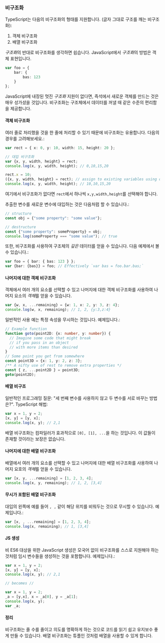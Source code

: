 ### 비구조화

TypeScript는 다음의 비구조화의 형태를 지원합니다. (글자 그대로 구조를 깨는 비구조화):

1. 객체 비구조화
1. 배열 비구조화

*구조화*의 반대로 비구조화를 생각하면 쉽습니다. JavaScript에서 *구조화*의 방법은 객체 표현입니다.

```ts
var foo = {
    bar: {
        bas: 123
    }
};
```
JavaScript에 내장된 멋진 *구조화* 지원이 없다면, 즉석에서 새로운 객체를 만드는 것은 매우 성가셨을 것입니다. 비구조화는 구조체에서 데이터를 꺼낼 때 같은 수준의 편리함을 제공합니다. 

#### 객체 비구조화
여러 줄로 처리했을 것을 한 줄에 처리할 수 있기 때문에 비구조화는 유용합니다. 다음의 경우를 고려해보세요.:

```ts
var rect = { x: 0, y: 10, width: 15, height: 20 };

// 대입 비구조화
var {x, y, width, height} = rect;
console.log(x, y, width, height); // 0,10,15,20

rect.x = 10;
({x, y, width, height} = rect); // assign to existing variables using outer parentheses
console.log(x, y, width, height); // 10,10,15,20
```
여기에서 비구조화가 없다면 `rect`에서 하나씩 `x,y,width,height`를 선택해야 합니다.

추출한 변수를 새로운 변수에 대입하는 것은 다음처럼 할 수 있습니다.: 

```ts
// structure
const obj = {"some property": "some value"};

// destructure
const {"some property": someProperty} = obj;
console.log(someProperty === "some value"); // true
```

또한, 비구조화를 사용하여 구조체의 *깊은* 데이터를 얻을 수 있습니다. 다음 예제에서 볼 수 있습니다.:

```ts
var foo = { bar: { bas: 123 } };
var {bar: {bas}} = foo; // Effectively `var bas = foo.bar.bas;`
```

#### 나머지에 대한 객체 비구조화
객체에서 여러 개의 요소를 선택할 수 있고 나머지에 대한 객체 비구조화를 사용하여 나머지 요소의 *객체*를 얻을 수 있습니다.

```ts
var {w, x, ...remaining} = {w: 1, x: 2, y: 3, z: 4};
console.log(w, x, remaining); // 1, 2, {y:3,z:4}
```
일반적인 사용 예는 특정 속성을 무시하는 것입니다. 예제입니다.:
```ts
// Example function
function goto(point2D: {x: number, y: number}) {
  // Imagine some code that might break
  // if you pass in an object
  // with more items than desired
}
// Some point you get from somewhere
const point3D = {x: 1, y: 2, z: 3};
/** A nifty use of rest to remove extra properties */
const { z, ...point2D } = point3D;
goto(point2D);
```

#### 배열 비구조
일반적인 프로그래밍 질문: "세 번째 변수를 사용하지 않고 두 변수를 서로 바꾸는 방법은?". TypeScript 해법:

```ts
var x = 1, y = 2;
[x, y] = [y, x];
console.log(x, y); // 2,1
```
배열 비구조화는 컴파일러가 효과적으로 `[0], [1], ...`을 하는 것입니다. 이 값들이 존재할 것이라는 보장은 없습니다.

#### 나머지에 대한 배열 비구조화
배열에서 여러 개의 요소를 선택할 수 있고 나머지에 대한 배열 비구조화를 사용하여 나머지 요호의 *객체*를 얻을 수 있습니다.

```ts
var [x, y, ...remaining] = [1, 2, 3, 4];
console.log(x, y, remaining); // 1, 2, [3,4]
```

#### 무시가 포함된 배열 비구조화
대입의 왼쪽에 예를 들어 `, ,` 같이 해당 위치를 비워두는 것으로 무시할 수 있습니다. 예제입니다.:  
```ts
var [x, , ...remaining] = [1, 2, 3, 4];
console.log(x, remaining); // 1, [3,4]
```

#### JS 생성
비 ES6 대상을 위한 JavaScript 생성은 모국어 없이 비구조화를 스스로 지원해야 하는 것처럼 임시 변수들을 생성하는 것을 포함합니다. 예제입니다.:  

```ts
var x = 1, y = 2;
[x, y] = [y, x];
console.log(x, y); // 2,1

// becomes //

var x = 1, y = 2;
_a = [y,x], x = _a[0], y = _a[1];
console.log(x, y);
var _a;
```

#### 정리
비구조화는 줄 수를 줄이고 의도를 명확하게 하는 것으로 코드를 읽기 쉽고 유지보수 좋게 만들 수 있습니다. 배열 비구조화는 튜플인 것처럼 배열을 사용할 수 있게 합니다.
